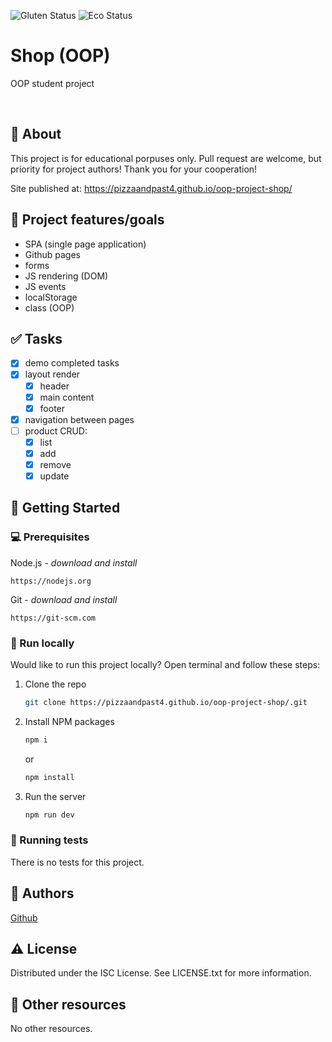 ![Gluten Status](https://img.shields.io/badge/Gluten-Free-green.svg)
![Eco Status](https://img.shields.io/badge/ECO-Friendly-green.svg)

# Shop (OOP)

OOP student project

<br>

## 🌟 About

This project is for educational porpuses only. Pull request are welcome, but priority for project authors! Thank you for your cooperation!

Site published at: https://pizzaandpast4.github.io/oop-project-shop/

## 🎯 Project features/goals

-   SPA (single page application)
-   Github pages
-   forms
-   JS rendering (DOM)
-   JS events
-   localStorage
-   class (OOP)

## ✅ Tasks

-   [x] demo completed tasks
-   [x] layout render
    -   [x] header
    -   [x] main content
    -   [x] footer
-   [x] navigation between pages
-   [ ] product CRUD:
    -   [x] list
    -   [x] add
    -   [x] remove
    -   [x] update

## 🧰 Getting Started

### 💻 Prerequisites

Node.js - _download and install_

```
https://nodejs.org
```

Git - _download and install_

```
https://git-scm.com
```

### 🏃 Run locally

Would like to run this project locally? Open terminal and follow these steps:

1. Clone the repo
    ```sh
    git clone https://pizzaandpast4.github.io/oop-project-shop/.git
    ```
2. Install NPM packages
    ```sh
    npm i
    ```
    or
    ```sh
    npm install
    ```
3. Run the server
    ```sh
    npm run dev
    ```

### 🧪 Running tests

There is no tests for this project.

## 🎅 Authors

[Github](https://github.com/pizzaandpast4)

## ⚠️ License

Distributed under the ISC License. See LICENSE.txt for more information.

## 🔗 Other resources

No other resources.
